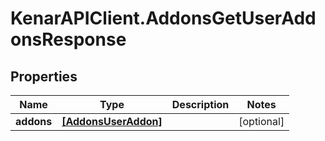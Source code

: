 # KenarAPIClient.AddonsGetUserAddonsResponse

## Properties

Name | Type | Description | Notes
------------ | ------------- | ------------- | -------------
**addons** | [**[AddonsUserAddon]**](AddonsUserAddon.md) |  | [optional] 



